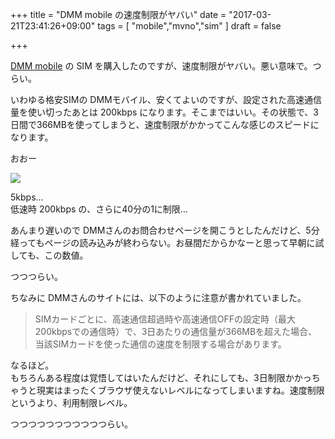 +++
title = "DMM mobile の速度制限がヤバい"
date = "2017-03-21T23:41:26+09:00"
tags = [
  "mobile","mvno","sim"
]
draft = false

+++

[DMM mobile](http://mvno.dmm.com/) の SIM を購入したのですが、速度制限がヤバい。悪い意味で。つらい。

いわゆる格安SIMの DMMモバイル、安くてよいのですが、設定された高速通信量を使い切ったあとは 200kbps になります。そこまではいい。その状態で、3日間で366MBを使ってしまうと、速度制限がかかってこんな感じのスピードになります。

おおー

![](/media/dmm-speed.jpg)

5kbps...  
低速時 200kbps の、さらに40分の1に制限...

あんまり遅いので DMMさんのお問合わせページを開こうとしたんだけど、5分経ってもページの読み込みが終わらない。お昼間だからかなーと思って早朝に試しても、この数値。

つつつらい。

ちなみに DMMさんのサイトには、以下のように注意が書かれていました。

> SIMカードごとに、高速通信超過時や高速通信OFFの設定時（最大200kbpsでの通信時）で、3日あたりの通信量が366MBを超えた場合、当該SIMカードを使った通信の速度を制限する場合があります。

なるほど。  
もちろんある程度は覚悟してはいたんだけど、それにしても、3日制限かかっちゃうと現実はまったくブラウザ使えないレベルになってしまいますね。速度制限というより、利用制限レベル。

つつつつつつつつつつつらい。
